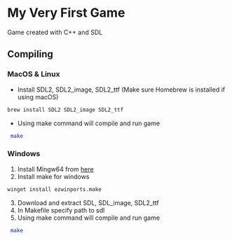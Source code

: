 # My Very First Game
Game created with C++ and SDL

## Compiling
### MacOS & Linux
- Install SDL2, SDL2_image, SDL2_ttf (Make sure Homebrew is installed if using macOS)
```bash
brew install SDL2 SDL2_image SDL2_ttf 
```
- Using make command will compile and run game
```bash
 make
```
### Windows
1. Install Mingw64 from  [here](https://www.mingw-w64.org/)
2. Install make for windows
```bash
winget install ezwinports.make
```
3. Download and extract SDL, SDL_image, SDL2_ttf 
4. In Makefile specify path to sdl
5. Using make command will compile and run game
```bash
 make
```